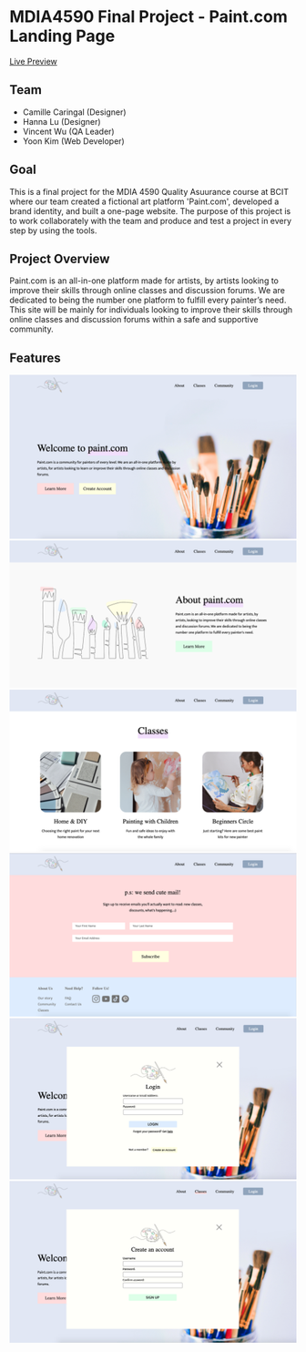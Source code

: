 # MDIA4590 Final Project - Paint.com Landing Page
[Live Preview](https://paint.yoonkim.ca)



## Team

- Camille Caringal (Designer)
- Hanna Lu (Designer)
- Vincent Wu (QA Leader)
- Yoon Kim (Web Developer)

## Goal

This is a final project for the MDIA 4590 Quality Asuurance course at BCIT where our team created a fictional art platform 'Paint.com', developed a brand identity, and built a one-page website. The purpose of this project is to work collaborately with the team and produce and test a project in every step by using the tools.

## Project Overview

Paint.com is an all-in-one platform made for artists, by artists looking to improve their skills through online classes and discussion forums. We are dedicated to being the number one platform to fulfill every painter’s need. This site will be mainly for individuals looking to improve their skills through online classes and discussion forums within a safe and supportive community. 	 	

## Features

![header](dist/img/header.png)
![about](dist/img/about.png)
![classes](dist/img/classes.png)
![footer](dist/img/contact:footer.png)
![loginmodal](dist/img/login.png)
![loginmodal](dist/img/signup.png)
